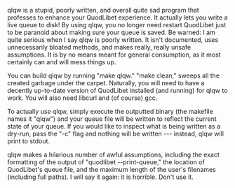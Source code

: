 qlqw is a stupid, poorly written, and overall quite sad program that professes to enhance your QuodLibet experience. It actually lets you write a live queue to disk! By using qlqw, you no longer need restart QuodLibet just to be paranoid about making sure your queue is saved. Be warned: I am quite serious when I say qlqw is poorly written. It isn't documented, uses unnecessarily bloated methods, and makes really, really unsafe assumptions. It is by no means meant for general consumption, as it most certainly can and will mess things up. 

You can build qlqw by running "make qlqw." "make clean," sweeps all the created garbage under the carpet. Naturally, you will need to have a decently up-to-date version of QuodLibet installed (and running) for qlqw to work. You will also need libcurl and (of course) gcc. 

To actually _use_ qlqw, simply execute the outputted binary (the makefile names it "qlqw") and your queue file will be written to reflect the current state of your queue. If you would like to inspect what is being written as a dry-run, pass the "-c" flag and nothing will be written --- instead, qlqw will print to stdout. 

qlqw makes a hilarious number of awful assumptions, including the exact formatting of the output of "quodlibet --print-queue," the location of QuodLibet's queue file, and the maximum length of the user's filenames (including full paths). I will say it again: it is horrible. Don't use it. 
